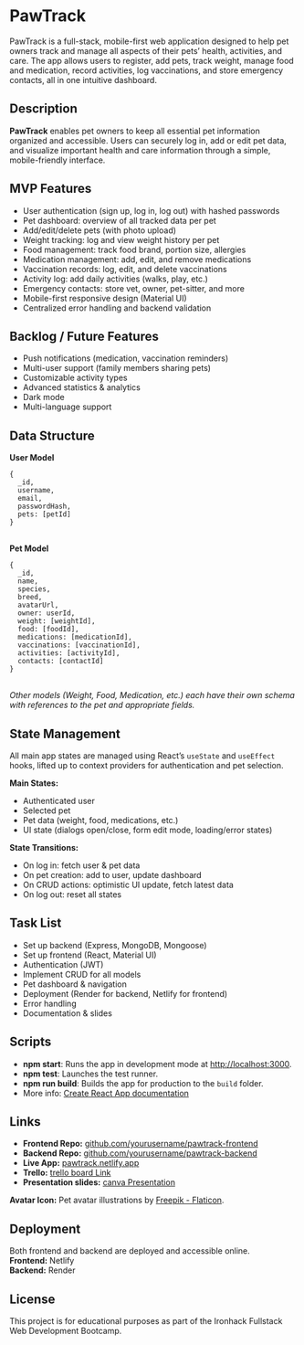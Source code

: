 <h1>PawTrack</h1>

<p>
  PawTrack is a full-stack, mobile-first web application designed to help pet owners track and manage all aspects of their pets’ health, activities, and care. The app allows users to register, add pets, track weight, manage food and medication, record activities, log vaccinations, and store emergency contacts, all in one intuitive dashboard.
</p>

<h2 id="description">Description</h2>
<p>
  <strong>PawTrack</strong> enables pet owners to keep all essential pet information organized and accessible. Users can securely log in, add or edit pet data, and visualize important health and care information through a simple, mobile-friendly interface.
</p>

<h2 id="mvp-features">MVP Features</h2>
<ul>
  <li>User authentication (sign up, log in, log out) with hashed passwords</li>
  <li>Pet dashboard: overview of all tracked data per pet</li>
  <li>Add/edit/delete pets (with photo upload)</li>
  <li>Weight tracking: log and view weight history per pet</li>
  <li>Food management: track food brand, portion size, allergies</li>
  <li>Medication management: add, edit, and remove medications</li>
  <li>Vaccination records: log, edit, and delete vaccinations</li>
  <li>Activity log: add daily activities (walks, play, etc.)</li>
  <li>Emergency contacts: store vet, owner, pet-sitter, and more</li>
  <li>Mobile-first responsive design (Material UI)</li>
  <li>Centralized error handling and backend validation</li>
</ul>

<h2 id="backlog">Backlog / Future Features</h2>
<ul>
  <li>Push notifications (medication, vaccination reminders)</li>
  <li>Multi-user support (family members sharing pets)</li>
  <li>Customizable activity types</li>
  <li>Advanced statistics &amp; analytics</li>
  <li>Dark mode</li>
  <li>Multi-language support</li>
</ul>

<h2 id="data-structure">Data Structure</h2>
<p><strong>User Model</strong></p>
<pre>
<code>{
  _id,
  username,
  email,
  passwordHash,
  pets: [petId]
}
</code>
</pre>
<p><strong>Pet Model</strong></p>
<pre>
<code>{
  _id,
  name,
  species,
  breed,
  avatarUrl,
  owner: userId,
  weight: [weightId],
  food: [foodId],
  medications: [medicationId],
  vaccinations: [vaccinationId],
  activities: [activityId],
  contacts: [contactId]
}
</code>
</pre>
<p>
  <em>Other models (Weight, Food, Medication, etc.) each have their own schema with references to the pet and appropriate fields.</em>
</p>

<h2 id="state-management">State Management</h2>
<p>
  All main app states are managed using React’s <code>useState</code> and <code>useEffect</code> hooks, lifted up to context providers for authentication and pet selection.
</p>
<p><strong>Main States:</strong></p>
<ul>
  <li>Authenticated user</li>
  <li>Selected pet</li>
  <li>Pet data (weight, food, medications, etc.)</li>
  <li>UI state (dialogs open/close, form edit mode, loading/error states)</li>
</ul>
<p><strong>State Transitions:</strong></p>
<ul>
  <li>On log in: fetch user &amp; pet data</li>
  <li>On pet creation: add to user, update dashboard</li>
  <li>On CRUD actions: optimistic UI update, fetch latest data</li>
  <li>On log out: reset all states</li>
</ul>

<h2 id="task-list">Task List</h2>
<ul>
  <li>Set up backend (Express, MongoDB, Mongoose)</li>
  <li>Set up frontend (React, Material UI)</li>
  <li>Authentication (JWT)</li>
  <li>Implement CRUD for all models</li>
  <li>Pet dashboard &amp; navigation</li>
  <li>Deployment (Render for backend, Netlify for frontend)</li>
  <li>Error handling</li>
  <li>Documentation &amp; slides</li>
</ul>

<h2 id="scripts">Scripts</h2>
<ul>
  <li><strong>npm start</strong>: Runs the app in development mode at <a href="http://localhost:3000" target="_blank">http://localhost:3000</a>.</li>
  <li><strong>npm test</strong>: Launches the test runner.</li>
  <li><strong>npm run build</strong>: Builds the app for production to the <code>build</code> folder.</li>
  <li>More info: <a href="https://facebook.github.io/create-react-app/docs/getting-started" target="_blank">Create React App documentation</a></li>
</ul>

<h2 id="links">Links</h2>
<ul>
  <li><strong>Frontend Repo:</strong> <a href="https://github.com/yourusername/pawtrack-frontend" target="_blank">github.com/yourusername/pawtrack-frontend</a></li>
  <li><strong>Backend Repo:</strong> <a href="https://github.com/yourusername/pawtrack-backend" target="_blank">github.com/yourusername/pawtrack-backend</a></li>
  <li><strong>Live App:</strong> <a href="https://pawtrack.netlify.app" target="_blank">pawtrack.netlify.app</a></li>
 <li><strong>Trello:</strong> <a href="https://trello.com/invite/b/684dbd1b7b6729ce52eed4cd/ATTId945596664ba07b100d2b6a7350aa4bcA46DE929/pawtrack" target="_blank">trello board Link</a></li>
 <li><strong>Presentation slides:</strong> <a href="https://www.canva.com/design/DAGs5Xs-N4M/q1ESj9d2Yg5DdFo-_DTxcw/view?utm_content=DAGs5Xs-N4M&utm_campaign=designshare&utm_medium=link2&utm_source=uniquelinks&utlId=hd269b07db0" target="_blank">
  canva Presentation</a></li>
</ul>
<p>
  <strong>Avatar Icon:</strong> Pet avatar illustrations by <a href="https://www.flaticon.com/" target="_blank">Freepik - Flaticon</a>.
</p>

<h2 id="deployment">Deployment</h2>
<p>
  Both frontend and backend are deployed and accessible online.<br>
  <strong>Frontend:</strong> Netlify<br>
  <strong>Backend:</strong> Render
</p>

<h2 id="license">License</h2>
<p>
  This project is for educational purposes as part of the Ironhack Fullstack Web Development Bootcamp.
</p>
